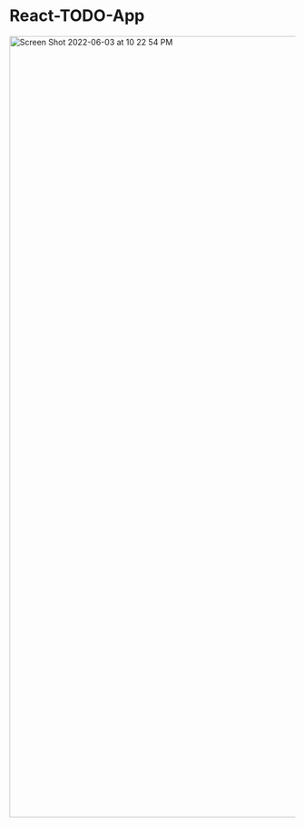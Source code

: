 # React-TODO-App

<img width="1377" alt="Screen Shot 2022-06-03 at 10 22 54 PM" src="https://user-images.githubusercontent.com/79714014/171974565-61dce00c-66e2-4dbd-bf3f-fd1dea949d85.png">
